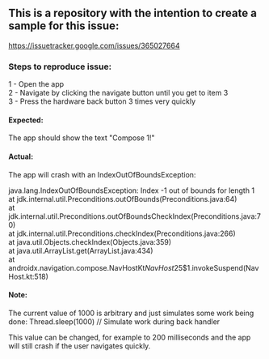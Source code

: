 ## This is a repository with the intention to create a sample for this issue:
https://issuetracker.google.com/issues/365027664

### Steps to reproduce issue:

1 - Open the app\
2 - Navigate by clicking the navigate button until you get to item 3\
3 - Press the hardware back button 3 times very quickly

#### Expected:
The app should show the text "Compose 1!"

#### Actual:
The app will crash with an IndexOutOfBoundsException:

java.lang.IndexOutOfBoundsException: Index -1 out of bounds for length 1\
                                                                                                        at jdk.internal.util.Preconditions.outOfBounds(Preconditions.java:64)\
                                                                                                        at jdk.internal.util.Preconditions.outOfBoundsCheckIndex(Preconditions.java:70)\
                                                                                                        at jdk.internal.util.Preconditions.checkIndex(Preconditions.java:266)\
                                                                                                        at java.util.Objects.checkIndex(Objects.java:359)\
                                                                                                        at java.util.ArrayList.get(ArrayList.java:434)\
                                                                                                        at androidx.navigation.compose.NavHostKt$NavHost$25$1.invokeSuspend(NavHost.kt:518)

#### Note:
The current value of 1000 is arbitrary and just simulates some work being done: 
Thread.sleep(1000) // Simulate work during back handler

This value can be changed, for example to 200 milliseconds and the app will still crash if the user navigates quickly.
